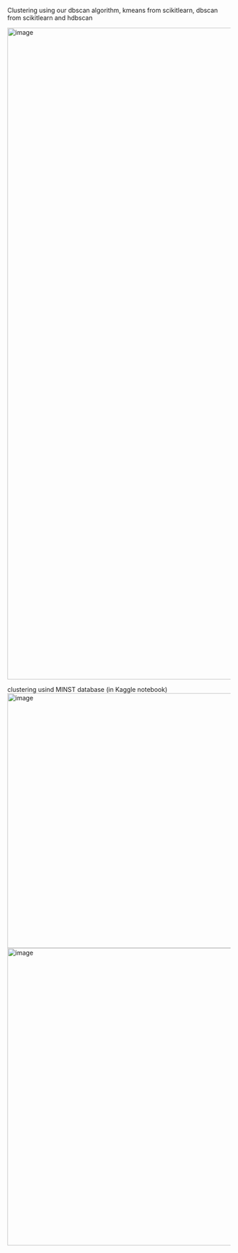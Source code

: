 Clustering using our dbscan algorithm, kmeans from scikitlearn, dbscan from scikitlearn and hdbscan

<img width="1468" alt="image" src="https://github.com/user-attachments/assets/6fcd7fc2-23ee-42d5-8cc9-4d00952e8e57">

clustering usind MINST database (in Kaggle notebook)
<img width="574" alt="image" src="https://github.com/user-attachments/assets/a89f9b9a-8a90-4a8d-876b-5d7b120d47c0">
<img width="670" alt="image" src="https://github.com/user-attachments/assets/a17ccfe0-f8ae-4c2c-8abd-d23bd0684be7">

